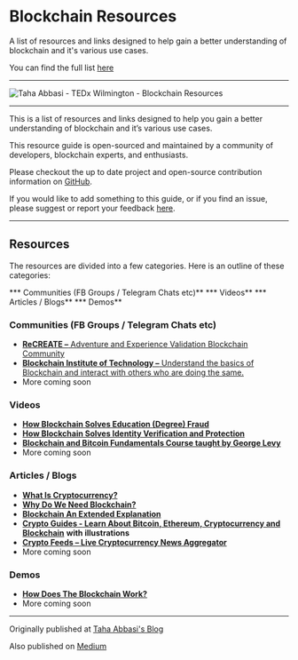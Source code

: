 # Blockchain Resources
A list of resources and links designed to help gain a better understanding of blockchain and it's various use cases.

You can find the full list [here](https://github.com/taha-abbasi/blockchain-resources/wiki)

***

![Taha Abbasi - TEDx Wilmington - Blockchain Resources](https://tahaabbasi.com/blog/wp-content/uploads/2017/11/Taha-Abbasi-TEDx-Wilmington-Blockchain-Resources.jpg)

***

This is a list of resources and links designed to help you gain a better understanding of blockchain and it’s various use cases.

This resource guide is open-sourced and maintained by a community of developers, blockchain experts, and enthusiasts.

Please checkout the up to date project and open-source contribution information on [GitHub](https://github.com/taha-abbasi/blockchain-resources).

If you would like to add something to this guide, or if you find an issue, please suggest or report your feedback [here](https://github.com/taha-abbasi/blockchain-resources).


***

## Resources

The resources are divided into a few categories. Here is an outline of these categories:

*** Communities (FB Groups / Telegram Chats etc)**
*** Videos**
*** Articles / Blogs**
*** Demos**

### Communities (FB Groups / Telegram Chats etc)

* [**ReCREATE –** Adventure and Experience Validation Blockchain Community](https://www.facebook.com/groups/ReCreateNow/)
* [**Blockchain Institute of Technology –** Understand the basics of Blockchain and interact with others who are doing the same.](https://www.facebook.com/BlockchainInstituteofTechnology/)
* More coming soon

### Videos

* [**How Blockchain Solves Education (Degree) Fraud**](https://www.youtube.com/watch?v=X-OENCtxwKw)
* [**How Blockchain Solves Identity Verification and Protection**](https://www.youtube.com/watch?v=2XDGX41nr1o)
* [**Blockchain and Bitcoin Fundamentals Course taught by George Levy**](https://www.udemy.com/blockchain-and-bitcoin-fundamentals/)
* More coming soon

### Articles / Blogs
* [**What Is Cryptocurrency?**](https://medium.com/recreatenow/what-the-heck-is-cryptocurrency-27538dbbc58d)
* [**Why Do We Need Blockchain?**](https://medium.com/recreatenow/the-centralized-disaster-3ac421d94cb1)
* [**Blockchain An Extended Explanation**](https://hackernoon.com/wtf-is-the-blockchain-1da89ba19348)
* [**Crypto Guides - Learn About Bitcoin, Ethereum, Cryptocurrency and Blockchain**](https://www.upfolio.com/guides) **with illustrations**
* [**Crypto Feeds – Live Cryptocurrency News Aggregator**](https://www.geekwrapped.com/cryptocurrency)
* More coming soon

### Demos
* [**How Does The Blockchain Work?**](http://blockchain-demo.tahaabbasi.com/)
* More coming soon

***

Originally published at [Taha Abbasi's Blog](https://tahaabbasi.com/blog/blockchain-resources/)

Also published on [Medium](https://medium.com/recreatenow/blockchain-resources-17bc0c363824)
